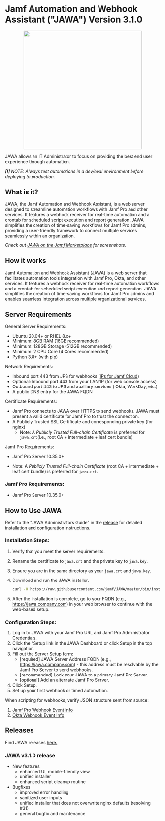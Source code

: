 # Jamf Automation and Webhook Assistant ("JAWA") Version 3.1.0

<p align="center"> <img src="https://github.com/jamf/JAWA/blob/master/static/img/jawa_icon.png" width="384"/> </p>


JAWA allows an IT Administrator to focus on providing the best end user experience through automation.

***[!]** NOTE: Always test automations in a dev/eval environment before deploying to production.*

## What is it?

JAWA, the Jamf Automation and Webhook Assistant, is a web server designed to streamline automation workflows with Jamf Pro and other services. It features a webhook receiver for real-time automation and a crontab for scheduled script execution and report generation. JAWA simplifies the creation of time-saving workflows for Jamf Pro admins, providing a user-friendly framework to connect multiple services seamlessly within an organization.


*Check out [JAWA on the Jamf Marketplace](https://marketplace.jamf.com/details/jawa/) for screenshots.*

## How it works

Jamf Automation and Webhook Assistant (JAWA) is a web server that facilitates automation tools integration with Jamf Pro, Okta, and other services. It features a webhook receiver for real-time automation workflows and a crontab for scheduled script execution and report generation. JAWA simplifies the creation of time-saving workflows for Jamf Pro admins and enables seamless integration across multiple organizational services.

## Server Requirements

General Server Requirements:

- Ubuntu 20.04+ or RHEL 8.x+
- Minimum: 8GB RAM (16GB recommended)
- Minimum: 128GB Storage (512GB recommended)
- Minimum: 2 CPU Core (4 Cores recommended)
- Python 3.8+ (with pip)

Network Requirements:

- Inbound port 443 from JPS for
  webhooks ([IPs for Jamf Cloud](https://docs.jamf.com/technical-articles/Permitting_InboundOutbound_Traffic_with_Jamf_Cloud.html))
- Optional: Inbound port 443 from your LAN/IP (for web console access)
- Outbound port 443 to JPS and auxiliary services (
  Okta, WorkDay, etc.)
- A public DNS entry for the JAWA FQDN

Certificate Requirements:

- Jamf Pro connects to JAWA over HTTPS to send webhooks.  JAWA must present a valid certificate for Jamf Pro to trust the connection. 
- A Publicly Trusted SSL Certificate and corresponding private key (for nginx)
   - Note: A _Publicly Trusted Full-chain Certificate_ is preferred
  for `jawa.crt`(i.e., root CA + intermediate + leaf cert bundle) 

Jamf Pro Requirements:
- Jamf Pro Server 10.35.0+ 

- Note: A _Publicly Trusted Full-chain Certificate_ (root CA + intermediate + leaf cert bundle) is preferred for `jawa.crt`.

### Jamf Pro Requirements:
- Jamf Pro Server 10.35.0+ 

## How to Use JAWA

Refer to the "JAWA Administrators Guide" in the [release](https://github.com/jamf/JAWA/releases) for detailed installation and configuration instructions.

### Installation Steps:

1. Verify that you meet the server requirements.
2. Rename the certificate to `jawa.crt` and the private key to `jawa.key`.
3. Ensure you are in the same directory as your `jawa.crt` and `jawa.key`.
4. Download and run the JAWA installer:

      ```bash 
      curl -O https://raw.githubusercontent.com/jamf/JAWA/master/bin/installer.sh && sudo bash ./installer.sh
      ``` 

5. After the installation is complete, go to your FQDN (e.g., https://jawa.company.com) in your web browser to continue with the web-based setup.

### Configuration Steps:

1. Log in to JAWA with your Jamf Pro URL and Jamf Pro Administrator Credentials.
2. Click the “Setup link in the JAWA Dashboard or click Setup in the top navigation.
3. Fill out the Server Setup form:
    - [required] JAWA Server Address FQDN (e.g., https://jawa.company.com) - this address must be resolvable by the Jamf Pro Server to send webhooks.
    - [recommended] Lock your JAWA to a primary Jamf Pro Server.
    - [optional] Add an alternate Jamf Pro Server.
4. Click Setup.
5. Set up your first webhook or timed automation.


When scripting for webhooks, verify JSON structure sent from source:

1. [Jamf Pro Webhook Event Info](https://developer.jamf.com/developer-guide/docs/webhooks)
2. [Okta Webhook Event Info](https://developer.okta.com/docs/reference/api/event-types/?q=event-hook-eligible)

## Releases

Find JAWA releases [here.](https://github.com/jamf/JAWA/releases)


### JAWA v3.1.0 release
- New features
    - enhanced UI, mobile-friendly view
    - unified installer
    - enhanced script cleanup routine
- Bugfixes
    - improved error handling
    - sanitized user inputs
    - unified installer that does not overwrite nginx defaults (resolving #31)
    - general bugfix and maintenance